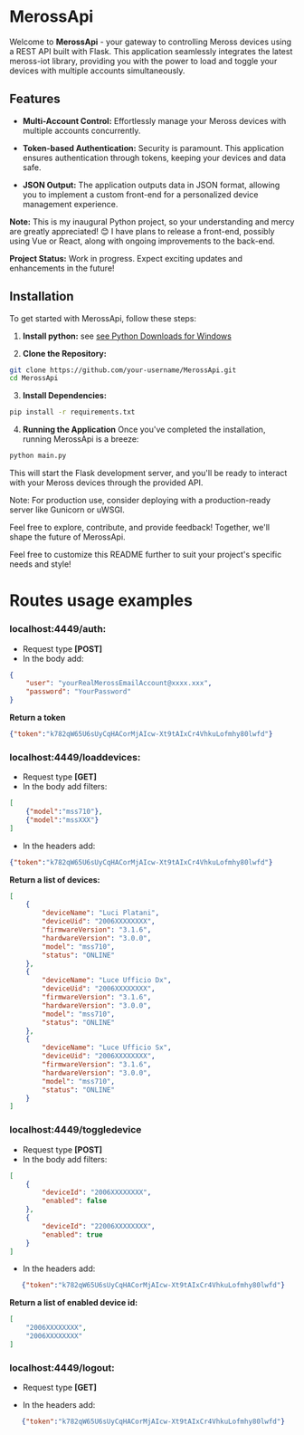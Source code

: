 # MerossApi

Welcome to **MerossApi** - your gateway to controlling Meross devices using a REST API built with Flask. 
This application seamlessly integrates the latest meross-iot library, providing you with the power to load and toggle your devices with multiple accounts simultaneously.

## Features

- **Multi-Account Control:** Effortlessly manage your Meross devices with multiple accounts concurrently.
  
- **Token-based Authentication:** Security is paramount. This application ensures authentication through tokens, keeping your devices and data safe.
  
- **JSON Output:** The application outputs data in JSON format, allowing you to implement a custom front-end for a personalized device management experience.

**Note:** This is my inaugural Python project, so your understanding and mercy are greatly appreciated! 😊 
I have plans to release a front-end, possibly using Vue or React, along with ongoing improvements to the back-end.

**Project Status:** Work in progress. Expect exciting updates and enhancements in the future!

## Installation

To get started with MerossApi, follow these steps:

1. **Install python:**
  see [see Python Downloads for Windows](https://www.python.org/downloads/windows/)
  
2. **Clone the Repository:**
 ```bash
 git clone https://github.com/your-username/MerossApi.git
 cd MerossApi
```

3. **Install Dependencies:**
  ```bash 
  pip install -r requirements.txt
  ```

4. **Running the Application**
  Once you've completed the installation, running MerossApi is a breeze:
  ```python
  python main.py
  ```
   
This will start the Flask development server, and you'll be ready to interact with your Meross devices through the provided API.

Note: For production use, consider deploying with a production-ready server like Gunicorn or uWSGI.

Feel free to explore, contribute, and provide feedback! Together, we'll shape the future of MerossApi.

Feel free to customize this README further to suit your project's specific needs and style!

# Routes usage examples

###  localhost:4449/auth:
- Request type ****[POST]****
- In the body add:
``` json
{
    "user": "yourRealMerossEmailAccount@xxxx.xxx",
    "password": "YourPassword"
}
```
****Return a token****
``` json 
{"token":"k782qW65U6sUyCqHACorMjAIcw-Xt9tAIxCr4VhkuLofmhy80lwfd"}
```

### localhost:4449/loaddevices:
- Request type ****[GET]****
- In the body add filters:
``` json 
[
    {"model":"mss710"},
    {"model":"mssXXX"}
]
```
- In the headers add: 
``` json 
{"token":"k782qW65U6sUyCqHACorMjAIcw-Xt9tAIxCr4VhkuLofmhy80lwfd"}
```

****Return a list of devices:****
``` json 
[
    {
        "deviceName": "Luci Platani",
        "deviceUid": "2006XXXXXXXX",
        "firmwareVersion": "3.1.6",
        "hardwareVersion": "3.0.0",
        "model": "mss710",
        "status": "ONLINE"
    },
    {
        "deviceName": "Luce Ufficio Dx",
        "deviceUid": "2006XXXXXXXX",
        "firmwareVersion": "3.1.6",
        "hardwareVersion": "3.0.0",
        "model": "mss710",
        "status": "ONLINE"
    },
    {
        "deviceName": "Luce Ufficio Sx",
        "deviceUid": "2006XXXXXXXX",
        "firmwareVersion": "3.1.6",
        "hardwareVersion": "3.0.0",
        "model": "mss710",
        "status": "ONLINE"
    }
]
```

### localhost:4449/toggledevice 
- Request type ****[POST]****
- In the body add filters:
``` json 
[    
    {
        "deviceId": "2006XXXXXXXX",
        "enabled": false
    },
    {
        "deviceId": "22006XXXXXXXX",
        "enabled": true
    }
]
```

- In the headers add: 
``` json 
   {"token":"k782qW65U6sUyCqHACorMjAIcw-Xt9tAIxCr4VhkuLofmhy80lwfd"}
``` 

****Return a list of enabled device id:****
``` json 
[
    "2006XXXXXXXX",
    "2006XXXXXXXX"
]
```

### localhost:4449/logout:
- Request type ****[GET]****

- In the headers add: 
``` json
   {"token":"k782qW65U6sUyCqHACorMjAIcw-Xt9tAIxCr4VhkuLofmhy80lwfd"}
```





